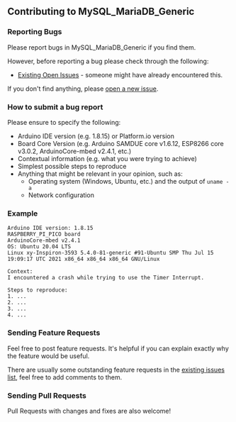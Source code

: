 ## Contributing to MySQL_MariaDB_Generic

### Reporting Bugs

Please report bugs in MySQL_MariaDB_Generic if you find them.

However, before reporting a bug please check through the following:

* [Existing Open Issues](https://github.com/khoih-prog/MySQL_MariaDB_Generic/issues) - someone might have already encountered this.

If you don't find anything, please [open a new issue](https://github.com/khoih-prog/MySQL_MariaDB_Generic/issues/new).

### How to submit a bug report

Please ensure to specify the following:

* Arduino IDE version (e.g. 1.8.15) or Platform.io version
* Board Core Version (e.g. Arduino SAMDUE core v1.6.12, ESP8266 core v3.0.2, ArduinoCore-mbed v2.4.1, etc.)
* Contextual information (e.g. what you were trying to achieve)
* Simplest possible steps to reproduce
* Anything that might be relevant in your opinion, such as:
  * Operating system (Windows, Ubuntu, etc.) and the output of `uname -a`
  * Network configuration


### Example

```
Arduino IDE version: 1.8.15
RASPBERRY_PI_PICO board
ArduinoCore-mbed v2.4.1
OS: Ubuntu 20.04 LTS
Linux xy-Inspiron-3593 5.4.0-81-generic #91-Ubuntu SMP Thu Jul 15 19:09:17 UTC 2021 x86_64 x86_64 x86_64 GNU/Linux

Context:
I encountered a crash while trying to use the Timer Interrupt.

Steps to reproduce:
1. ...
2. ...
3. ...
4. ...
```

### Sending Feature Requests

Feel free to post feature requests. It's helpful if you can explain exactly why the feature would be useful.

There are usually some outstanding feature requests in the [existing issues list](https://github.com/khoih-prog/MySQL_MariaDB_Generic/issues?q=is%3Aopen+is%3Aissue+label%3Aenhancement), feel free to add comments to them.

### Sending Pull Requests

Pull Requests with changes and fixes are also welcome!
